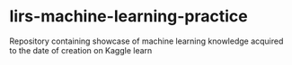 # Iirs-machine-learning-practice
Repository containing showcase of machine learning knowledge acquired to the date of creation on Kaggle learn
